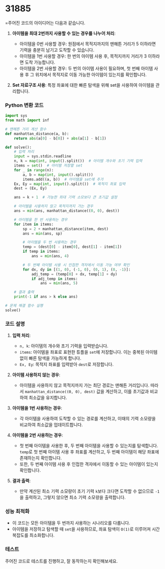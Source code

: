 # 31885
=주어진 코드의 아이디어는 다음과 같습니다.

1. **아이템을 최대 2번까지 사용할 수 있는 경우를 나누어 처리**:
   - 아이템을 0번 사용할 경우: 원점에서 목적지까지의 맨해튼 거리가 5 이하라면 기력을 충분히 남기고 도착할 수 있습니다.
   - 아이템을 1번 사용할 경우: 한 번의 아이템 사용 후, 목적지까지 거리가 3 이하라면 도착 가능합니다.
   - 아이템을 2번 사용할 경우: 두 번의 아이템 사용이 필요하며, 첫 번째 아이템 사용 후 그 위치에서 목적지로 이동 가능한 아이템이 있는지를 확인합니다.

2. **Set 자료구조 사용**: 특정 좌표에 대한 빠른 탐색을 위해 set을 사용하여 아이템을 관리합니다.

### Python 변환 코드
```python
import sys
from math import inf

# 맨해튼 거리 계산 함수
def manhattan_distance(a, b):
    return abs(a[0] - b[0]) + abs(a[1] - b[1])

def solve():
    # 입력 처리
    input = sys.stdin.readline
    n, k = map(int, input().split())  # 아이템 개수와 초기 기력 입력
    items = set()  # 아이템 저장할 set
    for _ in range(n):
        a, b = map(int, input().split())
        items.add((a, b))  # 아이템을 set에 추가
    Ex, Ey = map(int, input().split())  # 목적지 좌표 입력
    dest = (Ex, Ey)

    ans = k + 1  # 가능한 최대 기력 소모보다 큰 초기값 설정

    # 아이템을 사용하지 않고 목적지까지 가는 경우
    ans = min(ans, manhattan_distance((0, 0), dest))

    # 아이템을 한 번 사용하는 경우
    for item in items:
        sp = 2 + manhattan_distance(item, dest)
        ans = min(ans, sp)

        # 아이템을 두 번 사용하는 경우
        temp = (dest[0] - item[0], dest[1] - item[1])
        if temp in items:
            ans = min(ans, 4)

        # 두 번째 아이템 사용 시 인접한 격자에서 이동 가능 여부 확인
        for dx, dy in [(1, 0), (-1, 0), (0, 1), (0, -1)]:
            adj_temp = (temp[0] + dx, temp[1] + dy)
            if adj_temp in items:
                ans = min(ans, 5)

    # 결과 출력
    print(-1 if ans > k else ans)

# 문제 해결 함수 실행
solve()
```

### 코드 설명
1. **입력 처리**:
   - `n, k`: 아이템의 개수와 초기 기력을 입력받습니다.
   - `items`: 아이템을 좌표로 표현한 튜플을 `set`에 저장합니다. 이는 중복된 아이템 없이 빠른 탐색을 가능하게 합니다.
   - `Ex, Ey`: 목적지 좌표를 입력받아 `dest`로 저장합니다.

2. **아이템 사용하지 않는 경우**:
   - 아이템을 사용하지 않고 목적지까지 가는 최단 경로는 맨해튼 거리입니다. 따라서 `manhattan_distance((0, 0), dest)` 값을 계산하고, 이를 초기값과 비교하여 최소값을 유지합니다.

3. **아이템을 1번 사용하는 경우**:
   - 각 아이템을 사용하여 도착할 수 있는 경로를 계산하고, 이때의 기력 소모량을 비교하여 최소값을 업데이트합니다.

4. **아이템을 2번 사용하는 경우**:
   - 첫 번째 아이템을 사용한 후, 두 번째 아이템을 사용할 수 있는지를 탐색합니다. `temp`로 첫 번째 아이템 사용 후 좌표를 계산하고, 두 번째 아이템이 해당 좌표에 존재하는지 확인합니다.
   - 또한, 두 번째 아이템 사용 후 인접한 격자에서 이동할 수 있는 아이템이 있는지 확인합니다.

5. **결과 출력**:
   - 만약 계산된 최소 기력 소모량이 초기 기력 `k`보다 크다면 도착할 수 없으므로 `-1`을 출력하고, 그렇지 않으면 최소 기력 소모량을 출력합니다.

### 성능 최적화
- 이 코드는 모든 아이템을 두 번까지 사용하는 시나리오를 다룹니다.
- 아이템을 저장하고 탐색할 때 `set`을 사용하므로, 좌표 탐색이 `O(1)`로 이루어져 시간 복잡도를 최소화합니다.

### 테스트
주어진 코드로 테스트를 진행하고, 잘 동작하는지 확인해보세요.


